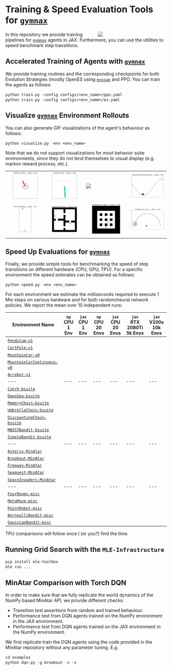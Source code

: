 # Training & Speed Evaluation Tools for [`gymnax`](https://github.com/RobertTLange/gymnax)

<a href="https://github.com/RobertTLange/gymnax-blines/blob/main/docs/logo.png?raw=true"><img src="https://github.com/RobertTLange/gymnax-blines/blob/main/docs/logo.png?raw=true" width="215" align="right" /></a>


In this repository we provide training pipelines for [`gymnax`](https://github.com/RobertTLange/gymnax) agents in JAX. Furthermore, you can use the utilities to speed benchmark step transitions.

## Accelerated Training of Agents with [`gymnax`](https://github.com/RobertTLange/gymnax)

We provide training routines and the corresponding checkpoints for both Evolution Strategies (mostly OpenES using [`evosax`](https://github.com/RobertTLange/evosax) and PPO. You can train the agents as follows: 

```
python train.py -config configs/<env_name>/ppo.yaml
python train.py -config configs/<env_name>/es.yaml
```

## Visualize [`gymnax`](https://github.com/RobertTLange/gymnax) Environment Rollouts

You can also generate GIF visualizations of the agent's behaviour as follows:

```
python visualize.py -env <env_name>
```

Note that we do not support visualizations for most behavior suite environments, since they do not lend themselves to visual display (e.g. markov reward process, etc.).

|  |  |  |  | 
| --- | --- | --- | --- |
| ![](docs/Pendulum-v1.gif) | ![](docs/Acrobot-v1.gif)  | ![](docs/CartPole-v1.gif) | ![](docs/MountainCarContinuous-v0.gif) |
| ![](docs/Catch-bsuite.gif) | ![](docs/FourRooms-misc.gif)  | ![](docs/MetaMaze-misc.gif) | ![](docs/PointRobot-misc.gif) |

## Speed Up Evaluations for [`gymnax`](https://github.com/RobertTLange/gymnax)

Finally, we provide simple tools for benchmarking the speed of step transitions on different hardware (CPU, GPU, TPU). For a specific environment the speed estimates can be obtained as follows:

```
python speed.py -env <env_name>
```

For each environment we estimate the milliseconds required to execute 1 Mio steps on various hardware and for both random/neural network policies. We report the mean over 10 independent runs:

| Environment Name | `np` <br /> CPU <br /> 1 Env | `jax` <br /> CPU <br /> 1 Env | `np` <br /> CPU <br /> 20 Envs | `jax` <br /> CPU <br /> 20 Envs | `jax` <br /> RTX 2080Ti <br /> 5k Envs | `jax` <br /> V100s <br /> 10k Envs |
| --- | --- | --- | --- | --- | --- | --- |
| [`Pendulum-v1`](https://github.com/RobertTLange/gymnax/blob/main/gymnax/environments/classic_control/pendulum.py) | 
| [`CartPole-v1`](https://github.com/RobertTLange/gymnax/blob/main/gymnax/environments/classic_control/cartpole.py) | 
| [`MountainCar-v0`](https://github.com/RobertTLange/gymnax/blob/main/gymnax/environments/classic_control/mountain_car.py) |
| [`MountainCarContinuous-v0`](https://github.com/RobertTLange/gymnax/blob/main/gymnax/environments/classic_control/continuous_mountain_car.py) | 
| [`Acrobot-v1`](https://github.com/RobertTLange/gymnax/blob/main/gymnax/environments/classic_control/acrobot.py) |
| --- | --- | --- | --- | ---| --- | --- |
| [`Catch-bsuite`](https://github.com/RobertTLange/gymnax/blob/main/gymnax/environments/bsuite/catch.py) |
| [`DeepSea-bsuite`](https://github.com/RobertTLange/gymnax/blob/main/gymnax/environments/bsuite/deep_sea.py) |
| [`MemoryChain-bsuite`](https://github.com/RobertTLange/gymnax/blob/main/gymnax/environments/bsuite/memory_chain.py) |
| [`UmbrellaChain-bsuite`](https://github.com/RobertTLange/gymnax/blob/main/gymnax/environments/bsuite/umbrella_chain.py) |
| [`DiscountingChain-bsuite`](https://github.com/RobertTLange/gymnax/blob/main/gymnax/environments/bsuite/discounting_chain.py) |
| [`MNISTBandit-bsuite`](https://github.com/RobertTLange/gymnax/blob/main/gymnax/environments/bsuite/mnist.py) |
| [`SimpleBandit-bsuite`](https://github.com/RobertTLange/gymnax/blob/main/gymnax/environments/bsuite/bandit.py) |
| --- | --- | --- | --- | ---| --- | --- |
| [`Asterix-MinAtar`](https://github.com/RobertTLange/gymnax/blob/main/gymnax/environments/minatar/asterix.py) |
| [`Breakout-MinAtar`](https://github.com/RobertTLange/gymnax/blob/main/gymnax/environments/minatar/breakout.py) |
| [`Freeway-MinAtar`](https://github.com/RobertTLange/gymnax/blob/main/gymnax/environments/minatar/freeway.py) |
| [`Seaquest-MinAtar`](https://github.com/RobertTLange/gymnax/blob/main/gymnax/environments/minatar/seaquest.py) |
| [`SpaceInvaders-MinAtar`](https://github.com/RobertTLange/gymnax/blob/main/gymnax/environments/minatar/space_invaders.py) |
| --- | --- | --- | --- | ---| --- | --- |
| [`FourRooms-misc`](https://github.com/RobertTLange/gymnax/blob/main/gymnax/environments/misc/rooms.py) |
| [`MetaMaze-misc`](https://github.com/RobertTLange/gymnax/blob/main/gymnax/environments/misc/meta_maze.py) |
| [`PointRobot-misc`](https://github.com/RobertTLange/gymnax/blob/main/gymnax/environments/misc/point_robot.py) |
| [`BernoulliBandit-misc`](https://github.com/RobertTLange/gymnax/blob/main/gymnax/environments/misc/bernoulli_bandit.py) |
| [`GaussianBandit-misc`](https://github.com/RobertTLange/gymnax/blob/main/gymnax/environments/misc/gaussian_bandit.py) |

TPU comparisons will follow once I (or you?) find the time.

## Running Grid Search with the `MLE-Infrastructure`

```
pip install mle-toolbox
mle run ...
```

## MinAtar Comparison with Torch DQN

In order to make sure that we fully replicate the world dynamics of the NumPy based MinAtar API, we provide different checks:

- Transition test assertions from random and trained behaviour.
- Performance test from DQN agents trained on the NumPy environment in the JAX environment.
- Performance test from DQN agents trained on the JAX environment in the NumPy environment.

We first replicate train the DQN agents using the code provided in the MinAtar repository without any parameter tuning. E.g.

```
cd examples
python dqn.py -g breakout -v -s
```
